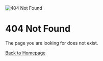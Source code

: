 <!DOCTYPE html>
<html lang="en">
<head>
  <meta charset="UTF-8">
  <meta name="viewport" content="width=device-width, initial-scale=1.0">
  <title>404 Not Found</title>
  <link rel="stylesheet" href="styles.css">
</head>
<body>
  <div class="container">
    <img src="images/404-image.png" alt="404 Not Found" class="image">
    <h1 class="title">404 Not Found</h1>
    <p class="description">The page you are looking for does not exist.</p>
    <a href="index.html" class="button">Back to Homepage</a>
  </div>
</body>
</html>

